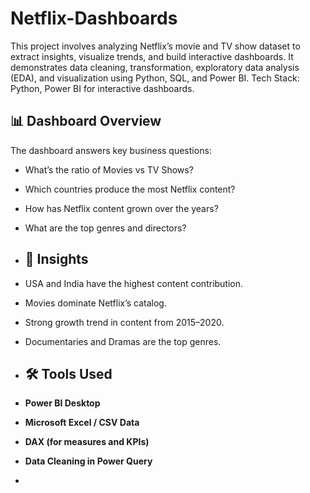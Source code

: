 # Netflix-Dashboards
This project involves analyzing Netflix’s movie and TV show dataset to extract insights, visualize trends, and build interactive dashboards. It demonstrates data cleaning, transformation, exploratory data analysis (EDA), and visualization using Python, SQL, and Power BI.  Tech Stack:  Python,  Power BI for interactive dashboards.

## 📊 Dashboard Overview

The dashboard answers key business questions:
- What’s the ratio of Movies vs TV Shows?
- Which countries produce the most Netflix content?
- How has Netflix content grown over the years?
- What are the top genres and directors?

- ## 🧠 Insights
- USA and India have the highest content contribution.
- Movies dominate Netflix’s catalog.
- Strong growth trend in content from 2015–2020.
- Documentaries and Dramas are the top genres.

- ## 🛠️ Tools Used
- **Power BI Desktop**
- **Microsoft Excel / CSV Data**
- **DAX (for measures and KPIs)**
- **Data Cleaning in Power Query**

- 
